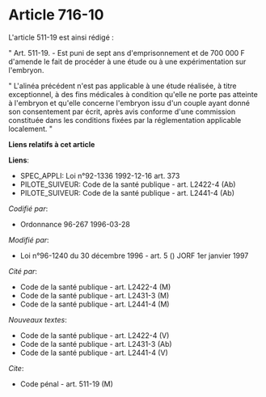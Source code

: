 # Article 716-10

L'article 511-19 est ainsi rédigé :

" Art. 511-19. - Est puni de sept ans d'emprisonnement et de 700 000 F d'amende le fait de procéder à une étude ou à une
expérimentation sur l'embryon.

" L'alinéa précédent n'est pas applicable à une étude réalisée, à titre exceptionnel, à des fins médicales à condition
qu'elle ne porte pas atteinte à l'embryon et qu'elle concerne l'embryon issu d'un couple ayant donné son consentement par
écrit, après avis conforme d'une commission constituée dans les conditions fixées par la réglementation applicable
localement. "

**Liens relatifs à cet article**

**Liens**:

  - SPEC_APPLI: Loi n°92-1336 1992-12-16 art. 373
  - PILOTE_SUIVEUR: Code de la santé publique - art. L2422-4 (Ab)
  - PILOTE_SUIVEUR: Code de la santé publique - art. L2441-4 (Ab)

_Codifié par_:

  - Ordonnance 96-267 1996-03-28

_Modifié par_:

  - Loi n°96-1240 du 30 décembre 1996 - art. 5 () JORF 1er janvier 1997

_Cité par_:

  - Code de la santé publique - art. L2422-4 (M)
  - Code de la santé publique - art. L2431-3 (M)
  - Code de la santé publique - art. L2441-4 (M)

_Nouveaux textes_:

  - Code de la santé publique - art. L2422-4 (V)
  - Code de la santé publique - art. L2431-3 (Ab)
  - Code de la santé publique - art. L2441-4 (V)

_Cite_:

  - Code pénal - art. 511-19 (M)
